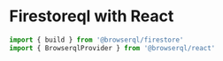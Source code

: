 # Firestoreql with React

```jsx
import { build } from '@browserql/firestore'
import { BrowserqlProvider } from '@browserql/react'
```
